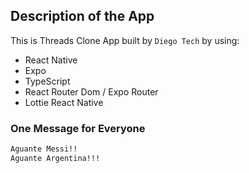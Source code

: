 ## Description of the App

This is Threads Clone App built by `Diego Tech` by using:

- React Native
- Expo
- TypeScript
- React Router Dom / Expo Router
- Lottie React Native

### One Message for Everyone

```bash
Aguante Messi!!
Aguante Argentina!!!
```